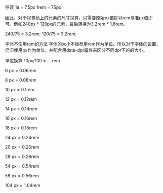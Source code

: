 导读
1a = 7.5px
1rem = 75px

因此，对于视觉稿上的元素的尺寸换算，只需要原始px值除以rem基准px值即可。例如240px * 120px的元素，最后转换为3.2rem * 1.6rem。

240/75 = 3.2rem;
120/75 = 3.2rem;

字体不使用rem的方法
字体的大小不推荐用rem作为单位。所以对于字体的设置，仍旧使用px作为单位，并配合用data-dpr属性来区分不同dpr下的的大小。


单位换算 10px/100  = ... rem

6 px = 0.06rem

8 px = 0.08rem

10 px = 0.1rem

12 px = 0.12rem

14 px = 0.14rem

16 px = 0.16rem

18 px = 0.18rem

24 px = 0.24rem

26 px = 0.26rem

28 px = 0.28rem

54 px = 0.54rem

56 px = 0.56rem

104 px = 1.04rem



